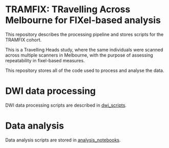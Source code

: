 # TRAMFIX: TRavelling Across Melbourne for FIXel-based analysis
This repository describes the processing pipeline and stores scripts for the TRAMFIX cohort.

This is a Travelling Heads study, where the same individuals were scanned across multiple scanners in Melbourne, with the purpose of assessing repeatability in fixel-based measures. 

This repository stores all of the code used to process and analyse the data.

# DWI data processing

DWI data processing scripts are described in [dwi_scripts](/dwi_scripts/DWI_steps.md).


# Data analysis

Data analysis scripts are stored in [analysis_notebooks](/analysis_notebooks).